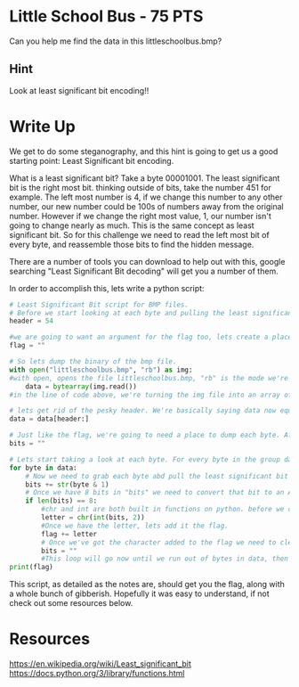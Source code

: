 # Little School Bus - 75 PTS
Can you help me find the data in this littleschoolbus.bmp?

## Hint
Look at least significant bit encoding!!

# Write Up
We get to do some steganography, and this hint is going to get us a good starting point: Least Significant bit encoding.

What is a least significant bit? Take a byte 00001001. The least significant bit is the right most bit. thinking outside of bits, take the number 451 for example. The left most number is 4, if we change this number to any other number, our new number could be 100s of numbers away from the original number. However if we change the right most value, 1, our number isn't going to change nearly as much. This is the same concept as least significant bit. So for this challenge we need to read the left most bit of every byte, and reassemble those bits to find the hidden message.

There are a number of tools you can download to help out with this, google searching "Least Significant Bit decoding" will get you a number of them. 

In order to accomplish this, lets write a python script:

```python
# Least Significant Bit script for BMP files.
# Before we start looking at each byte and pulling the least significant bit, we need to ignore the header. To understand a BMP header format take a look at www.fastgraph.com/help/bmp_header_format.html. Based on the information here, the header is 54 bytes.
header = 54

#we are going to want an argument for the flag too, lets create a place to put the flag.
flag = ""

# So lets dump the binary of the bmp file.
with open("littleschoolbus.bmp", "rb") as img:
#with open, opens the file littleschoolbus.bmp, "rb" is the mode we're opening it in, this mode is r-reading b-binary. When we use 'as' we can refer to this string in the rest of the script simply as "img"
	data = bytearray(img.read())
#in the line of code above, we're turning the img file into an array of bytes. bytearray is a function built into python, see the resources below for more information. read() turns the image into a string, instead of a series of numbers, if we dont turn it into a string we might have some problems.

# lets get rid of the pesky header. We're basically saying data now equals data[54] so the next use of data will start at the 55th byte.
data = data[header:]

# Just like the flag, we're going to need a place to dump each byte. After each byte we'll replace this with the next byte.
bits = ""

# Lets start taking a look at each byte. For every byte in the group data we're going to need to pull the last bit. So lets start createing a loop.
for byte in data:
	# Now we need to grab each byte abd pull the least significant bit from each byte and add it to our bis, thats accomplished with the "+=" we want the byte to be read as a string. byte & 1 grabs the last bit of the byte.
	bits += str(byte & 1)
	# Once we have 8 bits in "bits" we need to convert that bit to an ASCII character that we can read. We have to do this before moving onto the next byte, so the subset code will be ignored until bit has 8 bits in it. (if length of bits is 8, do the subest)
	if len(bits) == 8:
		#chr and int are both built in functions on python. before we can turn the 8 bits into a character we need to turn the bits back into a sequence of numbers. Int will do this, so we int the bits, and we do that in base 2, thats going to give us the decimal of the binary. Remember the HASH 101 challenge? Lets say for example that our bits is 11000001. Doing int at base 2 is going to convert that to decimal. decimal of 11000001 is 97. Now chr is a built in python function that can turn that decimal into hex, 97 to hex is 61, chr also turns that hex into a ascii, so 61 in hex is actually the letter 'a' in ASCII, we're doing all that below to get a letter.
		letter = chr(int(bits, 2))
		#Once we have the letter, lets add it the flag.
		flag += letter
		# Once we've got the character added to the flag we need to clear out bits so 8 more bits can be added to it.
		bits = ""
		#This loop will go now until we run out of bytes in data, then it will end so we can print everything we've added to the flag variable:
print(flag)
```

This script, as detailed as the notes are, should get you the flag, along with a whole bunch of gibberish. Hopefully it was easy to understand, if not check out some resources below.

# Resources
https://en.wikipedia.org/wiki/Least_significant_bit
https://docs.python.org/3/library/functions.html
